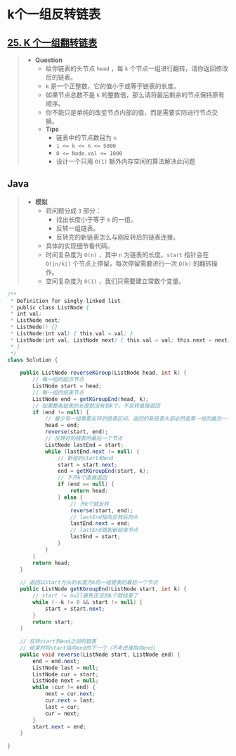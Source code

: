 # k个一组反转链表

## [25. K 个一组翻转链表](https://leetcode.cn/problems/reverse-nodes-in-k-group/)

> - **Question**
>   - 给你链表的头节点 `head` ，每 `k` 个节点一组进行翻转，请你返回修改后的链表。  
>   - `k` 是一个正整数，它的值小于或等于链表的长度。  
>   - 如果节点总数不是 `k` 的整数倍，那么请将最后剩余的节点保持原有顺序。
>   - 你不能只是单纯的改变节点内部的值，而是需要实际进行节点交换。
>   - **Tips**
>     - 链表中的节点数目为 `n`  
>     - `1 <= k <= n <= 5000`  
>     - `0 <= Node.val <= 1000`
>     - 设计一个只用 `O(1)` 额外内存空间的算法解决此问题

## Java

> - **模拟**
>   - 将问题分成 `3` 部分：
>     - 找出长度小于等于 `k` 的一组。
>     - 反转一组链表。
>     - 反转完的新链表怎么与刚反转后的链表连接。
>   - 具体的实现细节看代码。
>   - 时间复杂度为 `O(n)` ，其中 `n` 为链表的长度。`start` 指针会在 `O(|n/k|)` 个节点上停留，每次停留需要进行一次 `O(k)` 的翻转操作。
>   - 空间复杂度为 `O(1)` ，我们只需要建立常数个变量。

```Java
/**
 * Definition for singly-linked list.
 * public class ListNode {
 * int val;
 * ListNode next;
 * ListNode() {}
 * ListNode(int val) { this.val = val; }
 * ListNode(int val, ListNode next) { this.val = val; this.next = next; }
 * }
 */
class Solution {
    
    public ListNode reverseKGroup(ListNode head, int k) {
        // 每一组的起点节点
        ListNode start = head;
        // 每一组的结束节点
        ListNode end = getKGroupEnd(head, k);
        // 如果整条链表的长度就没有到k个，不反转直接返回
        if (end != null) {
            // 最少有一组需要反转的链表区间，返回的新链表头部必然是第一组的最后一个节点
            head = end;
            reverse(start, end);
            // 反转好的链表的最后一个节点
            ListNode lastEnd = start;
            while (lastEnd.next != null) {
                // 新组的start和end
                start = start.next;
                end = getKGroupEnd(start, k);
                // 不齐k个直接返回
                if (end == null) {
                    return head;
                } else {
                    // 齐k个就反转
                    reverse(start, end);
                    // lastEnd指向反转后的头
                    lastEnd.next = end;
                    // lastEnd跳到新结束节点
                    lastEnd = start;
                }
            }
        }
        return head;
    }
    
    // 返回以start为头的长度为k的一组链表的最后一个节点
    public ListNode getKGroupEnd(ListNode start, int k) {
        // start != null避免还没到k个就结束了
        while (--k != 0 && start != null) {
            start = start.next;
        }
        return start;
    }
    
    // 反转start到end之间的链表
    // 结束时将start指向end的下一个（不考虑谁指向end）
    public void reverse(ListNode start, ListNode end) {
        end = end.next;
        ListNode last = null;
        ListNode cur = start;
        ListNode next = null;
        while (cur != end) {
            next = cur.next;
            cur.next = last;
            last = cur;
            cur = next;
        }
        start.next = end;
    }
    
}
```
